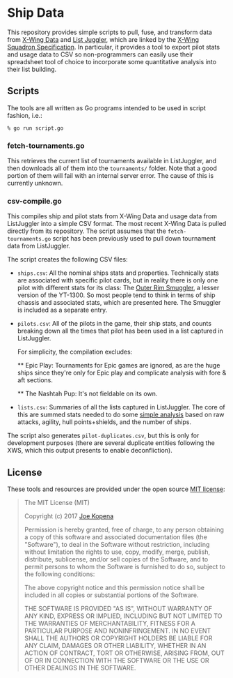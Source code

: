 # Ship Data

This repository provides simple scripts to pull, fuse, and transform
data from [X-Wing Data](https://github.com/guidokessels/xwing-data)
and [List Juggler](http://lists.starwarsclubhouse.com/), which are
linked by the [X-Wing Squadron
Specification](https://github.com/elistevens/xws-spec).  In
particular, it provides a tool to export pilot stats and usage data to
CSV so non-programmers can easily use their spreadsheet tool of choice
to incorporate some quantitative analysis into their list building.

## Scripts

The tools are all written as Go programs intended to be used in script
fashion, i.e.:

    % go run script.go

### fetch-tournaments.go

This retrieves the current list of tournaments available in
ListJuggler, and then downloads all of them into the `tournaments/`
folder.  Note that a good portion of them will fail with an internal
server error.  The cause of this is currently unknown.

### csv-compile.go

This compiles ship and pilot stats from X-Wing Data and usage data
from ListJuggler into a simple CSV format.  The most recent X-Wing
Data is pulled directly from its repository.  The script assumes that
the `fetch-tournaments.go` script has been previously used to pull
down tournament data from ListJuggler.

The script creates the following CSV files:

  * `ships.csv`: All the nominal ships stats and properties.
    Technically stats are associated with specific pilot cards, but in
    reality there is only one pilot with different stats for its
    class: The [Outer Rim
    Smuggler](http://xwing-miniatures.wikia.com/wiki/Outer_Rim_Smuggler),
    a lesser version of the YT-1300.  So most people tend to think in
    terms of ship chassis and associated stats, which are presented
    here.  The Smuggler is included as a separate entry.

  * `pilots.csv`: All of the pilots in the game, their ship stats, and
    counts breaking down all the times that pilot has been used in a
    list captured in ListJuggler.
    
    For simplicity, the compilation excludes:
    
    ** Epic Play: Tournaments for Epic games are ignored, as are the
       huge ships since they're only for Epic play and complicate
       analysis with fore & aft sections.
    
    ** The Nashtah Pup: It's not fieldable on its own.

  * `lists.csv`: Summaries of all the lists captured in ListJuggler.
    The core of this are summed stats needed to do some [simple
    analysis](http://www.rocketshipgames.com/blogs/tjkopena/2016/12/x-wing-beginner-squad-building/)
    based on raw attacks, agility, hull points+shields, and the number
    of ships.

The script also generates `pilot-duplicates.csv`, but this is only for
development purposes (there are several duplicate entities following
the XWS, which this output presents to enable deconfliction).

## License

These tools and resources are provided under the open source
[MIT license](http://opensource.org/licenses/MIT):

> The MIT License (MIT)
>
> Copyright (c) 2017 [Joe Kopena](http://rocketshipgames.com/blogs/tjkopena/)
> 
>
> Permission is hereby granted, free of charge, to any person
> obtaining a copy of this software and associated documentation files
> (the "Software"), to deal in the Software without restriction,
> including without limitation the rights to use, copy, modify, merge,
> publish, distribute, sublicense, and/or sell copies of the Software,
> and to permit persons to whom the Software is furnished to do so,
> subject to the following conditions:
>
> The above copyright notice and this permission notice shall be
> included in all copies or substantial portions of the Software.
>
> THE SOFTWARE IS PROVIDED "AS IS", WITHOUT WARRANTY OF ANY KIND,
> EXPRESS OR IMPLIED, INCLUDING BUT NOT LIMITED TO THE WARRANTIES OF
> MERCHANTABILITY, FITNESS FOR A PARTICULAR PURPOSE AND
> NONINFRINGEMENT. IN NO EVENT SHALL THE AUTHORS OR COPYRIGHT HOLDERS
> BE LIABLE FOR ANY CLAIM, DAMAGES OR OTHER LIABILITY, WHETHER IN AN
> ACTION OF CONTRACT, TORT OR OTHERWISE, ARISING FROM, OUT OF OR IN
> CONNECTION WITH THE SOFTWARE OR THE USE OR OTHER DEALINGS IN THE
> SOFTWARE.
